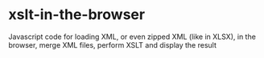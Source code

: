 xslt-in-the-browser
===================

Javascript code for loading XML, or even zipped XML (like in XLSX), in the browser, merge XML files, perform XSLT and display the result